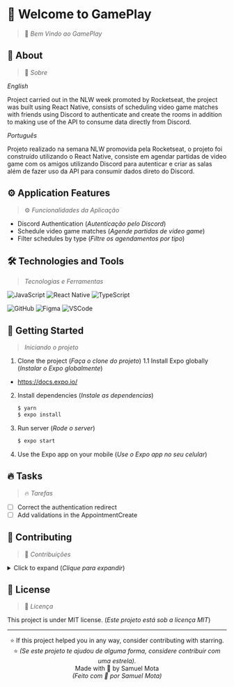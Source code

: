 <!-- SHIELDS EXAMPLE [![License: mit](https://img.shields.io/badge/License-mit-yellow.svg)](https://github.com/samuel-mota/PROJECT-NAME/blob/main/LICENSE) -->

# 👋 Welcome to GamePlay

> 👋 _Bem Vindo ao GamePlay_

<!-- <p align="center">
  <img src=".github/example.gif" alt="image featured preview" width="100%" />
</p> -->

## 🚀 About

> 🚀 _Sobre_

_English_

Project carried out in the NLW week promoted by Rocketseat, the project was built using React Native, consists of scheduling video game matches with friends using Discord to authenticate and create the rooms in addition to making use of the API to consume data directly from Discord.

_Português_

Projeto realizado na semana NLW promovida pela Rocketseat, o projeto foi construído utilizando o React Native, consiste em agendar partidas de video game com os amigos utilizando Discord para autenticar e criar as salas além de fazer uso da API para consumir dados direto do Discord.

<!-- ## 👁️ Preview
> 👁️ *Visualizar*

https://moveit-project.vercel.app/ -->

## ⚙️ Application Features

> ⚙️ _Funcionalidades da Aplicação_

- Discord Authentication (_Autenticação pelo Discord_)
- Schedule video game matches (_Agende partidas de video game_)
- Filter schedules by type (_Filtre os agendamentos por tipo_)

## 🛠️ Technologies and Tools

> _Tecnologias e Ferramentas_

![JavaScript](https://img.shields.io/badge/-JavaScript-F7DF1E?style=flat&logo=javascript&logoColor=000)
![React Native](https://img.shields.io/badge/-React--Native-0088CC?style=flat&logo=react&logoColor=fff)
![TypeScript](https://img.shields.io/badge/-Typescript-3178C6?style=flat&logo=typescript&logoColor=fff)

![GitHub](https://img.shields.io/badge/-GitHub-181717?style=flat&logo=GitHub&logoColor=fff)
![Figma](https://img.shields.io/badge/-Figma-F24E1E?style=flat&logo=Figma&logoColor=fff)
![VSCode](https://img.shields.io/badge/-VSCode-007acc?style=flat&logo=visual-studio-code&logoColor=fff)

## 🏁 Getting Started

> _Iniciando o projeto_

1. Clone the project (_Faça o clone do projeto_)
   1.1 Install Expo globally (_Instalar o Expo globalmente_)

- https://docs.expo.io/

2. Install dependencies (_Instale as dependencias_)
   ```bash
   $ yarn
   $ expo install
   ```
3. Run server (_Rode o server_)
   ```bash
   $ expo start
   ```
4. Use the Expo app on your mobile (_Use o Expo app no seu celular_)

## 🔥 Tasks

> 🔥 _Tarefas_

- [ ] Correct the authentication redirect
- [ ] Add validations in the AppointmentCreate

## 🤝 Contributing

> 🤝 _Contribuições_

<details>
<summary>Click to expand (<em>Clique para expandir</em>)</summary>
Contributions, issues and feature requests are welcome! Follow these steps: (*Contribuições, problemas e solicitações de funcionalidades são bem-vindas! Siga os passos:*)

1. **Fork** this project (**\*Fork** este projeto\*)
2. On your code editor terminal: (_No terminal do seu editor de código_)

   2.1. Create a branch with your feature: (_Crie uma branch para a nova funcionalidade:_)

   ```bash
   $ git checkout -b feature
   ```

   2.2. Commit your changes: (_Commit suas alterações:_)

   ```bash
   $ git commit -am "add new feature"
   ```

   2.3. Push your branch: (_Push sua branch:_)

   ```bash
   $ git push origin my-feature
   ```

3. Create a new **Pull Request** (\*Crie uma nova **Pull Request\***)
4. After your pull request is merged, you can safely **delete your branch**. (_Após seu pull request estiver com status merged, você pode **deletar sua branch** com segurança._)
</details>

## 📝 License

> 📝 _Licença_

This project is under MIT license. (_Este projeto está sob a licença MIT_)

---

<p align="center">
⭐ If this project helped you in any way, consider contributing with starring.<br>
⭐ <em>(Se este projeto te ajudou de alguma forma, considere contribuir com uma estrela).</em><br>
Made with 💛 by Samuel Mota<br>
<em>(Feito com 💛 por Samuel Mota)
</p>
